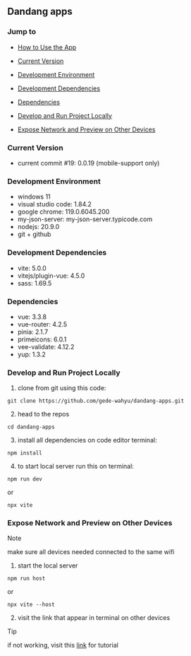 ## Dandang apps

### Jump to

-   [How to Use the App](./HOWTOUSEAPP.md)

-   [Current Version](#current-version)

-   [Development Environment](#development-environment)

-   [Development Dependencies](#development-dependencies)

-   [Dependencies](#dependencies)

-   [Develop and Run Project Locally](#develop-and-run-project-locally)

-   [Expose Network and Preview on Other Devices](#expose-network-and-preview-on-other-devices)

### Current Version

-   current commit #19: 0.0.19 (mobile-support only)

### Development Environment

-   windows 11
-   visual studio code: 1.84.2
-   google chrome: 119.0.6045.200
-   my-json-server: my-json-server.typicode.com
-   nodejs: 20.9.0
-   git + github

### Development Dependencies

-   vite: 5.0.0
-   vitejs/plugin-vue: 4.5.0
-   sass: 1.69.5

### Dependencies

-   vue: 3.3.8
-   vue-router: 4.2.5
-   pinia: 2.1.7
-   primeicons: 6.0.1
-   vee-validate: 4.12.2
-   yup: 1.3.2

### Develop and Run Project Locally

1. clone from git using this code:

```
git clone https://github.com/gede-wahyu/dandang-apps.git
```

2. head to the repos

```
cd dandang-apps
```

3. install all dependencies on code editor terminal:

```
npm install
```

4. to start local server run this on terminal:

```
npm run dev
```

or

```
npx vite
```

### Expose Network and Preview on Other Devices

> [!NOTE]
> make sure all devices needed connected to the same wifi

1. start the local server

```
npm run host
```

or

```
npx vite --host
```

2. visit the link that appear in terminal on other devices

> [!TIP]
> if not working, visit this [link](https://www.youtube.com/watch?v=uRYHX4EwYYA) for tutorial
